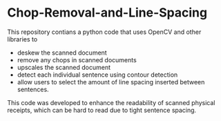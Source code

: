 # Chop-Removal-and-Line-Spacing
This repository contians a python code that uses OpenCV and other libraries to 
- deskew the scanned document
- remove any chops in scanned documents
- upscales the scanned document
- detect each individual sentence using contour detection
- allow users to select the amount of line spacing inserted between sentences.

This code was developed to enhance the readability of scanned physical receipts, which can be hard to read due to tight sentence spacing.
